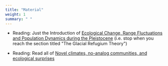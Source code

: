 ```yaml
---
title: "Material"
weight: 1
summary: " "
---
```

* Reading: Just the Introduction of [Ecological Change, Range Fluctuations and Population Dynamics during the Pleistocene](https://doi.org/10.1016/j.cub.2009.06.030) (i.e. stop when you reach the section titled "The Glacial Refugium Theory")

* Reading: Read all of [Novel climates, no-analog communities, and ecological surprises](https://doi.org/10.1890/070037)


